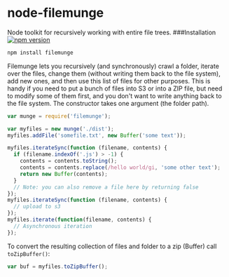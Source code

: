 node-filemunge
===================
Node toolkit for recursively working with entire file trees.
###Installation &nbsp;  [![npm version](https://badge.fury.io/js/filemunge.svg)](http://badge.fury.io/js/filemunge)
```sh
npm install filemunge
```
Filemunge lets you recursively (and synchronously) crawl a folder, iterate over the files, change them (without writing them back to the file system), add new ones, and then use this list of files for other purposes.
This is handy if you need to put a bunch of files into S3 or into a ZIP file, but need to modify some of them first, and you don't want to write anything back to the file system.
The constructor takes one argument (the folder path).
```javascript
var munge = require('filemunge');

var myfiles = new munge('./dist');
myfiles.addFile('somefile.txt', new Buffer('some text'));

myfiles.iterateSync(function (filename, contents) {
  if (filename.indexOf('.js') > -1) {
    contents = contents.toString();
    contents = contents.replace(/hello world/gi, 'some other text');
    return new Buffer(contents);
  }
  // Note: you can also remove a file here by returning false
});
myfiles.iterateSync(function (filename, contents) {
  // upload to s3
});
myfiles.iterate(function(filename, contents) {
  // Asynchronous iteration
});
```
To convert the resulting collection of files and folder to a zip (Buffer) call `toZipBuffer()`:
```javascript
var buf = myfiles.toZipBuffer();
```